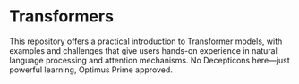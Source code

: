 # Transformers
This repository offers a practical introduction to Transformer models, with examples and challenges that give users hands-on experience in natural language processing and attention mechanisms. No Decepticons here—just powerful learning, Optimus Prime approved.
